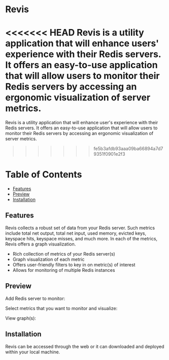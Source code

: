 # Revis

<<<<<<< HEAD
Revis is a utility application that will enhance users' experience with their Redis servers. It offers an easy-to-use application that will allow users to monitor their Redis servers by accessing an ergonomic visualization of server metrics.
=======
Revis is a utility application that will enhance user's experience with their Redis servers. It offers an easy-to-use application that will allow users to monitor their Redis servers by accessing an ergonomic visualization of server metrics.
>>>>>>> fe5b3afdb93aaa09ba66894a7d79351f0901e2f3

# Table of Contents

- [Features](#features)
- [Preview](#preview)
- [Installation](#installation)

## Features

Revis collects a robust set of data from your Redis server. Such metrics include total net output, total net input, used memory, evicted keys, keyspace hits, keyspace misses, and much more. In each of the metrics, Revis offers a graph visualization. 

* Rich collection of metrics of your Redis server(s)
* Graph visualization of each metric
* Offers user-friendly filters to key in on metric(s) of interest
* Allows for monitoring of multiple Redis instances

## Preview

Add Redis server to monitor:

Select metrics that you want to monitor and visualize:

View graph(s):

## Installation

Revis can be accessed through the web or it can downloaded and deployed within your local machine.  